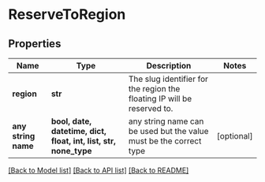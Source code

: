 # ReserveToRegion


## Properties
Name | Type | Description | Notes
------------ | ------------- | ------------- | -------------
**region** | **str** | The slug identifier for the region the floating IP will be reserved to. | 
**any string name** | **bool, date, datetime, dict, float, int, list, str, none_type** | any string name can be used but the value must be the correct type | [optional]

[[Back to Model list]](../README.md#documentation-for-models) [[Back to API list]](../README.md#documentation-for-api-endpoints) [[Back to README]](../README.md)


